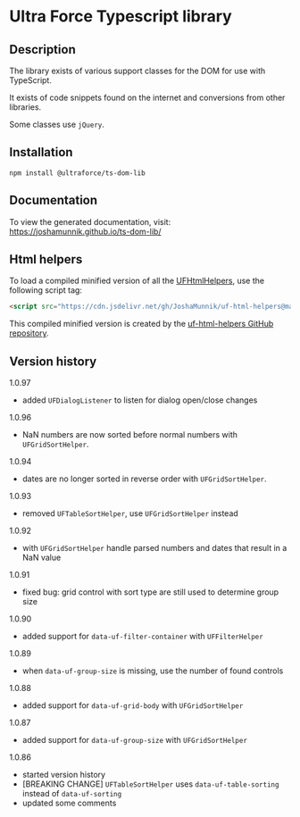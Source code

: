 # Ultra Force Typescript library

## Description

The library exists of various support classes for the DOM for use with TypeScript.

It exists of code snippets found on the internet and conversions from other libraries.

Some classes use `jQuery`.

## Installation

`npm install @ultraforce/ts-dom-lib`

## Documentation

To view the generated documentation, visit: https://joshamunnik.github.io/ts-dom-lib/

## Html helpers

To load a compiled minified version of all the [UFHtmlHelpers](src/helpers), use the following 
script tag:  

```html
<script src="https://cdn.jsdelivr.net/gh/JoshaMunnik/uf-html-helpers@master/dist/uf-html-helpers.js"></script>
```

This compiled minified version is created by the
[uf-html-helpers GitHub repository](https://github.com/JoshaMunnik/uf-html-helpers).

## Version history

1.0.97
- added `UFDialogListener` to listen for dialog open/close changes

1.0.96
- NaN numbers are now sorted before normal numbers with `UFGridSortHelper`.
 
1.0.94
- dates are no longer sorted in reverse order with `UFGridSortHelper`.

1.0.93
- removed `UFTableSortHelper`, use `UFGridSortHelper` instead

1.0.92
- with `UFGridSortHelper` handle parsed numbers and dates that result in a NaN value

1.0.91
- fixed bug: grid control with sort type are still used to determine group size

1.0.90
- added support for `data-uf-filter-container` with `UFFilterHelper`

1.0.89 
- when `data-uf-group-size` is missing, use the number of found controls

1.0.88
- added support for `data-uf-grid-body` with `UFGridSortHelper`

1.0.87
- added support for `data-uf-group-size` with `UFGridSortHelper`

1.0.86
- started version history
- [BREAKING CHANGE] `UFTableSortHelper` uses `data-uf-table-sorting` instead of `data-uf-sorting` 
- updated some comments

